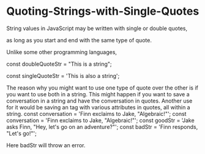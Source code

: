 # Quoting-Strings-with-Single-Quotes

String values in JavaScript may be written with single or double quotes, 

as long as you start and end with the same type of quote.

Unlike some other programming languages, 

const doubleQuoteStr = "This is a string"; 

const singleQuoteStr = 'This is also a string';

The reason why you might want to use one type of quote over the other is if you want to use both in a string.
This might happen if you want to save a conversation in a string and have the conversation in quotes. Another use for it would be saving an <a> tag with various attributes in quotes, all within a string.
const conversation = 'Finn exclaims to Jake, "Algebraic!"';
const conversation = 'Finn exclaims to Jake, "Algebraic!"';
const goodStr = 'Jake asks Finn, "Hey, let\'s go on an adventure?"'; 
const badStr = 'Finn responds, "Let's go!"';

  Here badStr will throw an error.
